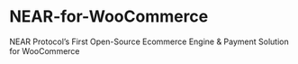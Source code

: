 # NEAR-for-WooCommerce
NEAR Protocol’s First Open-Source Ecommerce Engine &amp; Payment Solution for WooCommerce
